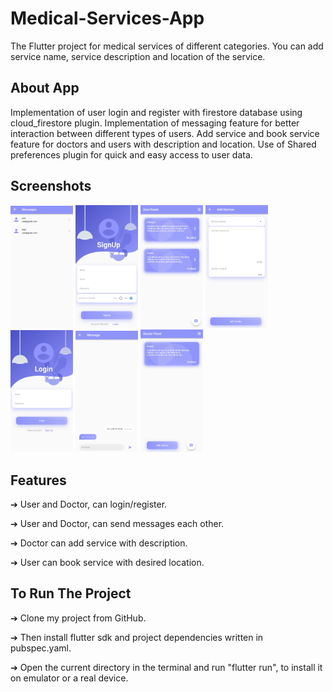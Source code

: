 # Medical-Services-App

 The Flutter project for medical services of different categories. You can add service name, service description and location of the service.

## About App

Implementation of user login and register with firestore database using cloud_firestore plugin. Implementation of messaging feature for better interaction between different types of users. Add service and book service feature for doctors and users with description and location. Use of Shared preferences plugin for quick and easy access to user data.


## Screenshots

<p float="left">
  <img src="https://raw.githubusercontent.com/Aryanka-Pawar/Medical-Services-App/master/screenshots/1.jpg" width="100" />
  <img src="https://raw.githubusercontent.com/Aryanka-Pawar/Medical-Services-App/master/screenshots/2.jpg" width="100" />
  <img src="https://raw.githubusercontent.com/Aryanka-Pawar/Medical-Services-App/master/screenshots/3.jpg" width="100" />
  <img src="https://raw.githubusercontent.com/Aryanka-Pawar/Medical-Services-App/master/screenshots/4.jpg" width="100" />
  <img src="https://raw.githubusercontent.com/Aryanka-Pawar/Medical-Services-App/master/screenshots/5.jpg" width="100" />
  <img src="https://raw.githubusercontent.com/Aryanka-Pawar/Medical-Services-App/master/screenshots/6.jpg" width="100" />
  <img src="https://raw.githubusercontent.com/Aryanka-Pawar/Medical-Services-App/master/screenshots/7.jpg" width="100" />
</p>

## Features

➔ User and Doctor, can login/register.

➔ User and Doctor, can send messages each other.

➔ Doctor can add service with description.

➔ User can book service with desired location.

## To Run The Project 

➔ Clone my project from GitHub.

➔ Then install flutter sdk and project dependencies written in
pubspec.yaml.

➔ Open the current directory in the terminal and run "flutter run", to
install it on emulator or a real device.
